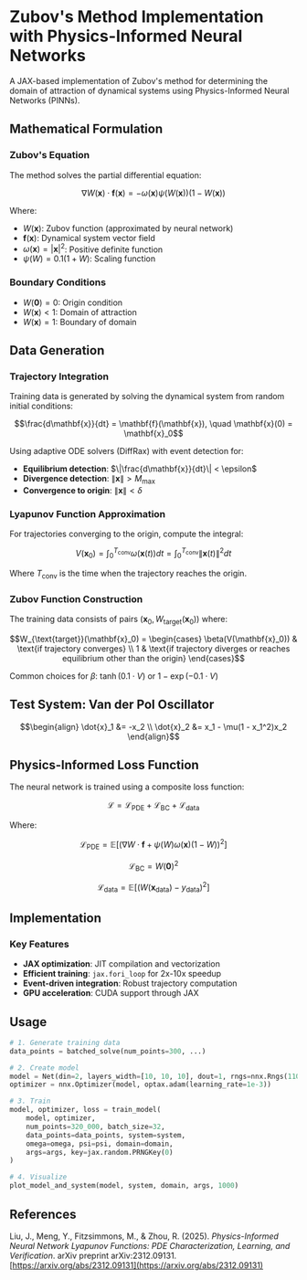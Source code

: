 # Zubov's Method Implementation with Physics-Informed Neural Networks

A JAX-based implementation of Zubov's method for determining the domain of attraction of dynamical systems using Physics-Informed Neural Networks (PINNs).

## Mathematical Formulation

### Zubov's Equation

The method solves the partial differential equation:

```math
\nabla W(\mathbf{x}) \cdot \mathbf{f}(\mathbf{x}) = -\omega(\mathbf{x}) \psi(W(\mathbf{x}))(1 - W(\mathbf{x}))
```

Where:
- $W(\mathbf{x})$: Zubov function (approximated by neural network)
- $\mathbf{f}(\mathbf{x})$: Dynamical system vector field
- $\omega(\mathbf{x}) = |\mathbf{x}|^2$: Positive definite function
- $\psi(W) = 0.1(1 + W)$: Scaling function

### Boundary Conditions

- $W(\mathbf{0}) = 0$: Origin condition
- $W(\mathbf{x}) < 1$: Domain of attraction
- $W(\mathbf{x}) = 1$: Boundary of domain

## Data Generation

### Trajectory Integration

Training data is generated by solving the dynamical system from random initial conditions:

```math
\frac{d\mathbf{x}}{dt} = \mathbf{f}(\mathbf{x}), \quad \mathbf{x}(0) = \mathbf{x}_0
```

Using adaptive ODE solvers (DiffRax) with event detection for:

- **Equilibrium detection**: $\|\frac{d\mathbf{x}}{dt}\| < \epsilon$
- **Divergence detection**: $\|\mathbf{x}\| > M_{\text{max}}$
- **Convergence to origin**: $\|\mathbf{x}\| < \delta$

### Lyapunov Function Approximation

For trajectories converging to the origin, compute the integral:

```math
V(\mathbf{x}_0) = \int_0^{T_{\text{conv}}} \omega(\mathbf{x}(t)) dt = \int_0^{T_{\text{conv}}} \|\mathbf{x}(t)\|^2 dt
```

Where $T_{\text{conv}}$ is the time when the trajectory reaches the origin.

### Zubov Function Construction

The training data consists of pairs $(\mathbf{x}_0, W_{\text{target}}(\mathbf{x}_0))$ where:

```math
W_{\text{target}}(\mathbf{x}_0) = \begin{cases}
\beta(V(\mathbf{x}_0)) & \text{if trajectory converges} \\
1 & \text{if trajectory diverges or reaches equilibrium other than the origin}
\end{cases}
```

Common choices for $\beta$: $\tanh(0.1 \cdot V)$ or $1 - \exp(-0.1 \cdot V)$

## Test System: Van der Pol Oscillator

```math
\begin{align}
\dot{x}_1 &= -x_2 \\
\dot{x}_2 &= x_1 - \mu(1 - x_1^2)x_2
\end{align}
```

## Physics-Informed Loss Function

The neural network is trained using a composite loss function:

```math
\mathcal{L} = \mathcal{L}_{\text{PDE}} + \mathcal{L}_{\text{BC}} + \mathcal{L}_{\text{data}}
```

Where:

```math
\mathcal{L}_{\text{PDE}} = \mathbb{E}\left[(\nabla W \cdot \mathbf{f} + \psi(W)\omega(\mathbf{x})(1-W))^2\right]
```

```math
\mathcal{L}_{\text{BC}} = W(\mathbf{0})^2
```

```math
\mathcal{L}_{\text{data}} = \mathbb{E}\left[(W(\mathbf{x}_{\text{data}}) - y_{\text{data}})^2\right]
```

## Implementation

### Key Features

- **JAX optimization**: JIT compilation and vectorization
- **Efficient training**: `jax.fori_loop` for 2x-10x speedup
- **Event-driven integration**: Robust trajectory computation
- **GPU acceleration**: CUDA support through JAX

## Usage

```python
# 1. Generate training data
data_points = batched_solve(num_points=300, ...)

# 2. Create model
model = Net(din=2, layers_width=[10, 10, 10], dout=1, rngs=nnx.Rngs(1100))
optimizer = nnx.Optimizer(model, optax.adam(learning_rate=1e-3))

# 3. Train
model, optimizer, loss = train_model(
    model, optimizer,
    num_points=320_000, batch_size=32,
    data_points=data_points, system=system,
    omega=omega, psi=psi, domain=domain,
    args=args, key=jax.random.PRNGKey(0)
)

# 4. Visualize
plot_model_and_system(model, system, domain, args, 1000)
```

## References

Liu, J., Meng, Y., Fitzsimmons, M., & Zhou, R. (2025). *Physics-Informed Neural Network Lyapunov Functions: PDE Characterization, Learning, and Verification*. arXiv preprint arXiv:2312.09131. [https://arxiv.org/abs/2312.09131](https://arxiv.org/abs/2312.09131)